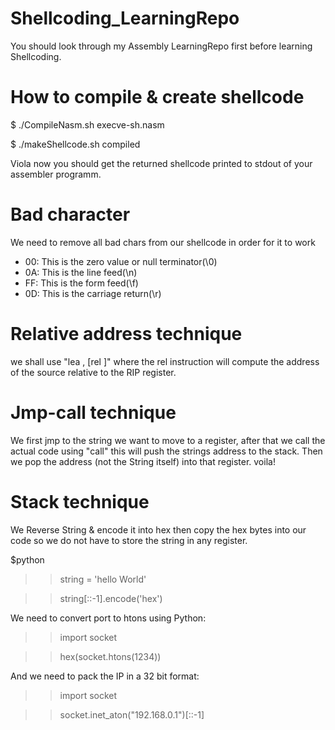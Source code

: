 # Shellcoding_LearningRepo
You should look through my Assembly LearningRepo first before learning Shellcoding.


# How to compile & create shellcode
$ ./CompileNasm.sh execve-sh.nasm

$ ./makeShellcode.sh compiled

Viola now you should get the returned shellcode printed to stdout of your assembler programm.


# Bad character
We need to remove all bad chars from our shellcode in order for it to work
- 00: This is the zero value or null terminator(\0)
- 0A: This is the line feed(\n)
- FF: This is the form feed(\f)
- 0D: This is the carriage return(\r)

# Relative address technique
we shall use "lea <destination>, [rel <source>]"
where the rel instruction will compute the address of the source relative to the RIP register.
  

# Jmp-call technique
We first jmp to the string we want to move to a register, after that we call the actual code using "call" this will push the strings address to the stack.
Then we pop the address (not the String itself) into that register. voila!


# Stack technique
We Reverse String & encode it into hex then copy the hex bytes into our code so we do not have to store the string in any register.

$python
>> string = 'hello World'

>> string[::-1].encode('hex')

We need to convert port to htons using Python:
>> import socket

>> hex(socket.htons(1234))

And we need to pack the IP in a 32 bit format:
>> import socket

>> socket.inet_aton("192.168.0.1")[::-1]





